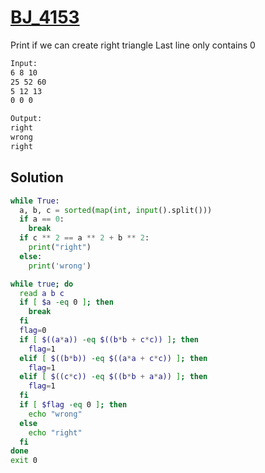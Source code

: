 # [BJ_4153](https://acmicpc.net/problem/4153)

Print if we can create right triangle
Last line only contains 0

```txt
Input:
6 8 10
25 52 60
5 12 13
0 0 0

Output:
right
wrong
right
```

## Solution

```py
while True:
  a, b, c = sorted(map(int, input().split()))
  if a == 0:
    break
  if c ** 2 == a ** 2 + b ** 2:
    print("right")
  else:
    print('wrong')
```

```sh
while true; do
  read a b c
  if [ $a -eq 0 ]; then
    break
  fi
  flag=0
  if [ $((a*a)) -eq $((b*b + c*c)) ]; then
    flag=1
  elif [ $((b*b)) -eq $((a*a + c*c)) ]; then
    flag=1
  elif [ $((c*c)) -eq $((b*b + a*a)) ]; then
    flag=1
  fi
  if [ $flag -eq 0 ]; then
    echo "wrong"
  else
    echo "right"
  fi
done
exit 0
```
